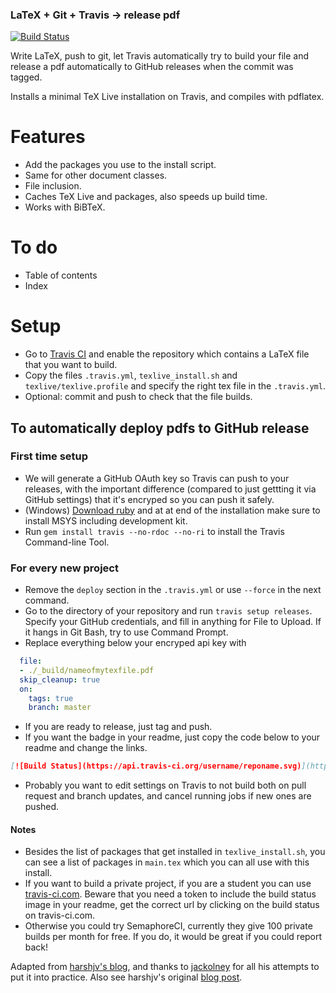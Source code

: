 ### LaTeX + Git + Travis &rightarrow; release pdf

[![Build Status](https://api.travis-ci.org/PHPirates/travis-ci-latex-pdf.svg)](https://travis-ci.org/PHPirates/travis-ci-latex-pdf)

Write LaTeX, push to git, let Travis automatically try to build your file and release a pdf automatically to GitHub releases when the commit was tagged.

Installs a minimal TeX Live installation on Travis, and compiles with pdflatex.

# Features

* Add the packages you use to the install script.
* Same for other document classes.
* File inclusion.
* Caches TeX Live and packages, also speeds up build time.
* Works with BiBTeX.

# To do
* Table of contents
* Index

# Setup

* Go to [Travis CI](https://travis-ci.org) and enable the repository which contains a LaTeX file that you want to build.
* Copy the files `.travis.yml`, `texlive_install.sh` and `texlive/texlive.profile` and specify the right tex file in the `.travis.yml`.
* Optional: commit and push to check that the file builds.

## To automatically deploy pdfs to GitHub release
### First time setup
* We will generate a GitHub OAuth key so Travis can push to your releases, with the important difference (compared to just gettting it via GitHub settings) that it's encryped so you can push it safely.
* (Windows) [Download ruby](https://rubyinstaller.org/downloads/) and at at end of the installation make sure to install MSYS including development kit.
* Run `gem install travis --no-rdoc --no-ri` to install the Travis Command-line Tool.
### For every new project
* Remove the `deploy` section in the `.travis.yml` or use `--force` in the next command.
* Go to the directory of your repository and run `travis setup releases`. Specify your GitHub credentials, and fill in anything for File to Upload. If it hangs in Git Bash, try to use Command Prompt.
* Replace everything below your encryped api key with
```yml
  file:
  - ./_build/nameofmytexfile.pdf
  skip_cleanup: true
  on:
    tags: true
    branch: master
```
* If you are ready to release, just tag and push.
* If you want the badge in your readme, just copy the code below to your readme and change the links.
```markdown
[![Build Status](https://api.travis-ci.org/username/reponame.svg)](https://travis-ci.org/username/reponame)
```
* Probably you want to edit settings on Travis to not build both on pull request and branch updates, and cancel running jobs if new ones are pushed.

#### Notes
* Besides the list of packages that get installed in `texlive_install.sh`, you can see a list of packages in `main.tex` which you can all use with this install.
* If you want to build a private project, if you are a student you can use [travis-ci.com](https://travis-ci.com). Beware that you need a token to include the build status image in your readme, get the correct url by clicking on the build status on travis-ci.com.
* Otherwise you could try SemaphoreCI, currently they give 100 private builds per month for free. If you do, it would be great if you could report back!

Adapted from [harshjv's blog](https://harshjv.github.io/blog/setup-latex-pdf-build-using-travis-ci/), and thanks to [jackolney](https://github.com/jackolney/travis-ci-latex-pdf) for all his attempts to put it into practice.
Also see harshjv's original [blog post](https://harshjv.github.io/blog/document-building-versioning-with-tex-document-git-continuous-integration-dropbox/).